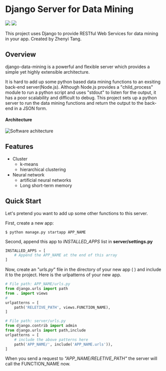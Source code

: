 # Django Server for Data Mining
![](https://img.shields.io/travis/zhenyit/django-data-mining) 
![](https://img.shields.io/github/license/zhenyit/django-data-mining) 

This project uses Django to provide RESTful Web Services for data mining in your app. Created by Zhenyi Tang.

## Overview
django-data-mining is a powerful and flexible server which provides a simple yet highly extensible architecture. 

It is hard to add up some python based data mining functions to an exsiting back-end server(Node.js). Although Node.js provides a  "child_process" module to run a python script and uses "stdout" to listen for the output, it has a poor scalability and difficult to debug. This project sets up a python server to run the data mining functions and return the output to the back-end in a JSON form.
#### Architecture
![](https://upload-images.jianshu.io/upload_images/17071502-e584f6ab7d7e1471.png?imageMogr2/auto-orient/strip%7CimageView2/2/w/1240 "Software achitecture")
## Features
+ Cluster
  + k-means
  + hierarchical clustering
+ Neural network
  + artificial neural networks
  + Long short-term memory

  
## Quick Start
Let's pretend you want to add up some other functions to this server. 

First, create a new app:
```
$ python manage.py startapp APP_NAME
```
Second, append this app to _INSTALLED_APPS_ list in **server/settings.py**
```python
INSTALLED_APPS = [
    # Append the APP_NAME at the end of this array
]
```
Now, create an "_urls.py_" file in the directory of your new app (  ) and include it to the project. Here is the urlpatterns of your new app.
```python
# File path: APP_NAME/urls.py
from django.urls import path
from . import views
#
urlpatterns = [
    path('RELETIVE_PATH', views.FUNCTION_NAME),    
]
```

```python
# File path: server/urls.py
from django.contrib import admin
from django.urls import path,include
urlpatterns = [
    # include the above patterns here
    path('APP_NAME/', include('APP_NAME.urls')),
]
```
When you send a request to _"APP_NAME/RELETIVE_PATH"_ the server will call the FUNCTION_NAME now.
